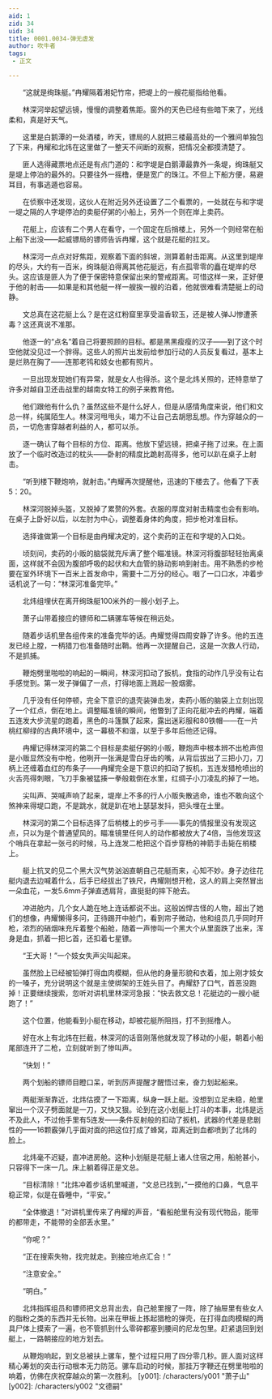 ```yaml
---
aid: 1
zid: 34
uid: 34
title: 0001.0034-弹无虚发
author: 吹牛者
tags: 
 - 正文

---
```




　　“这就是绚珠艇。”冉耀隔着湘妃竹帘，把堤上的一艘花艇指给他看。

　　林深河举起望远镜，慢慢的调整着焦距。窗外的天色已经有些暗下来了，光线柔和，真是好天气。

　　这里是白鹅潭的一处酒楼，昨天，镖局的人就把三楼最高处的一个雅间单独包了下来，冉耀和北炜在这里做了一整天不间断的观察，把情况全都摸清楚了。

　　匪人选得藏票地点还是有点门道的：和字堤是白鹅潭最靠外一条堤，绚珠艇又是堤上停泊的最外的。只要往外一摇橹，便是宽广的珠江。不但上下船方便，易避耳目，有事逃遁也容易。

　　在侦察中还发现，这伙人在附近另外还设置了二个看票的，一处就在与和字堤一堤之隔的人字堤停泊的卖艇仔粥的小船上，另外一个则在岸上卖药。

　　花艇上，应该有二个男人在看守，一个固定在后捎楼上，另外一个则经常在船上船下出没——起威镖局的镖师告诉冉耀，这个就是花艇的扛叉。

　　林深河一点点对好焦距，观察着下面的斜坡，测算着射击距离。从这里到堤岸的尽头，大约有一百米，绚珠艇泊得离其他花艇远，有点孤零零的矗在堤岸的尽头。这应该是匪人为了便于保密特意保留出来的警戒距离。可惜这样一来，正好便于他的射击——如果是和其他艇一样一艘挨一艘的泊着，他就很难看清楚艇上的动静。

　　文总真在这花艇上么？是在这红粉窟里享受温香软玉，还是被人弹JJ惨遭荼毒？这还真说不准那。

　　他逐一的“点名”着自己将要照顾的目标。都是黑黑瘦瘦的汉子——到了这个时空他就没见过一个胖得。这些人的照片出发前给参加行动的人员反复看过，基本上是烂熟在胸了——连那老鸨和妓女也都有照片。

　　一旦出现发现她们有异常，就是女人也得杀。这个是北炜关照的，还特意举了许多对越自卫还击战里的越南女特工的例子来教育他。

　　他们跟他有什么仇？虽然这些不是什么好人，但是从感情角度来说，他们和文总一样，纯属陌生人。林深河甩甩头，竭力不让自己去胡思乱想。作为穿越众的一员，一切危害穿越者利益的人，都可以杀。

　　逐一确认了每个目标的方位、距离。他放下望远镜，把桌子拖了过来。在上面放了一个临时改造过的枕头——卧射的精度比跪射高得多，他可以趴在桌子上射击。

　　“听到楼下鞭炮响，就射击。”冉耀再次提醒他，迅速的下楼去了。他看了下表5：20。

　　林深河脱掉头盔，又脱掉了累赘的外套。衣服的厚度对射击精度也会有影响。在桌子上卧好以后，以左肘为中心，调整着身体的角度，把步枪对准目标。

　　选择谁做第一个目标是由冉耀决定的，这个卖药的正在和字堤的入口处。

　　顷刻间，卖药的小贩的脑袋就充斥满了整个瞄准镜。林深河将腹部轻轻抬离桌面，这样就不会因为腹部呼吸的起伏和大血管的脉动影响到射击。用不熟悉的步枪要在室外环境下一百米上首发命中，需要十二万分的经心。咽了一口口水，冲着步话机说了一句：“林深河准备完毕。”

　　北炜组埋伏在离开绚珠艇100米外的一艘小划子上。

　　萧子山带着接应的镖师和二辆骡车等候在稍远处。

　　随着步话机里各组传来的准备完毕的话。冉耀觉得四周安静了许多。他的五连发已经上膛，一柄猎刀也准备随时出鞘。他再一次提醒自己，这是一次救人行动，不是抓捕。

　　鞭炮劈里啪啦的响起的一瞬间，林深河扣动了扳机，食指的动作几乎没有让右手感觉到。第一发子弹偏了一点，打得地面上溅起一股烟雾。

　　几乎没有任何停顿，完全下意识的退壳装弹击发，卖药小贩的脑袋上立刻出现了一个红点，倒在地上。调整瞄准镜的瞬间，他瞥到了正向花艇冲去的冉耀，端着五连发大步流星的跑着，黑色的斗篷飘了起来，露出迷彩服和80铁帽——在一片桃红柳绿的古典环境中，这一幕极不和谐，以至于多年后他还记得。

　　冉耀记得林深河的第二个目标是卖艇仔粥的小贩，鞭炮声中根本辨不出枪声但是小贩显然没有中枪，他咧开一张满是雪白牙齿的嘴，从背后拔出了三把小刀，刀柄上还缠着血红的布条子——冉耀完全是下意识的扣动了扳机，五连发猎枪喷出的火舌亮得刺眼，飞刀手象被猛揍一拳般栽倒在水里，红绸子小刀凌乱的掉了一地。

　　尖叫声、哭喊声响了起来，堤岸上不多的行人小贩失散逃命，谁也不敢向这个煞神来得堤口跑，不是跳水，就是趴在地上瑟瑟发抖，把头埋在土里。

　　林深河的第二个目标选择了后梢楼上的步弓手——事先的情报里没有发现这点，只以为是个普通望风的。瞄准镜里任何人的动作都被放大了4倍，当他发现这个哨兵在拿起一张弓的时候，马上连发二枪把这个百步穿杨的神箭手击毙在梢楼上。

　　艇上抗叉的见二个黑大汉气势汹汹直朝自己花艇而来，心知不妙。身子边往花艇内退去边喊着什么，后手已经拔出了铁尺，冉耀刚想开枪，这人的肩上突然冒出一朵血花，一发5.6mm子弹直透肩背，直挺挺的摔下舱去。

　　冲进舱内，几个女人跪在地上连话都说不出。这般凶悍古怪的人物，超出了她们的想像，冉耀懒得多问，正待踢开中舱门，看到帘子微动，他和组员几乎同时开枪，浓烈的硝烟味充斥着整个船舱，随着一声惨叫一个黑大个从里面跌了出来，浑身是血，抓着一把匕首，还扣着七星镖。

　　“王大哥！”一个妓女失声尖叫起来。

　　虽然脸上已经被铅弹打得血肉模糊，但从他的身量形貌和衣着，加上刚才妓女的一嗓子，充分说明这个就是主使绑架的王姓头目了。冉耀舒了口气，首恶没跑掉！正要继续搜索，忽听对讲机里林深河急报：“快去救文总！花艇边的一艘小艇跑了！”

　　这个位置，他能看到小艇在移动，却被花艇所阻挡，打不到摇橹人。

　　好在水上有北炜在拦截，林深河的话音刚落他就发现了移动的小艇，朝着小船尾部连开了二枪，立刻就听到了惨叫声。

　　“快划！”

　　两个划船的镖师目瞪口呆，听到厉声提醒才醒悟过来，奋力划起船来。

　　两艇渐渐靠近，北炜估摸了一下距离，纵身一跃上艇。没想到立足未稳，舱里窜出一个汉子劈面就是一刀，又快又狠。论到在这小划艇上打斗的本事，北炜是远不及此人，不过他手里有5连发——条件反射般的扣动了扳机，武器的代差是悲剧性的——16颗霰弹几乎面对面的把这位打成了蜂窝，距离近到血都喷到了北炜的脸上。

　　北炜毫不迟疑，直冲进房舱。这种小划艇是花艇上诸人住宿之用，船舱甚小，只容得下一床一几。床上躺着得正是文总。

　　“目标清除！”北炜冲着步话机里喊道，“文总已找到，”一摸他的口鼻，气息平稳正常，似是在昏睡中，“平安。”

　　“全体撤退！”对讲机里传来了冉耀的声音，“看船舱里有没有现代物品，能带的都带走，不能带的全部丢水里。”

　　“你呢？”

　　“正在搜索失物，找完就走。到接应地点汇合！”

　　“注意安全。”

　　“明白。”

　　北炜指挥组员和镖师把文总背出去，自己舱里搜了一阵，除了抽屉里有些女人的脂粉之类的东西并无长物。出来在甲板上拣起猎枪的弹壳，在打得血肉模糊的两具尸体上摸索了一遍，也不管抓到什么零碎都塞到腰间的尼龙包里。赶紧退回到划艇上，一路朝接应的地方划去。

　　从鞭炮响起，到文总被扶上骡车，整个过程只用了四分零几秒。匪人面对这样精心筹划的突击行动根本无力防范。骡车启动的时候，那挂万字鞭还在劈里啪啦的响着，仿佛在庆祝穿越众的第一次胜利。
[y001]: /characters/y001 "萧子山"
[y002]: /characters/y002 "文德嗣"


